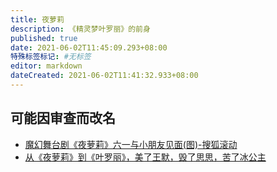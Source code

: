 ```yaml
---
title: 夜萝莉
description: 《精灵梦叶罗丽》的前身
published: true
date: 2021-06-02T11:45:09.293+08:00
特殊标签标记: #无标签
editor: markdown
dateCreated: 2021-06-02T11:41:32.933+08:00
---
```


## 可能因审查而改名

+ [魔幻舞台剧《夜萝莉》六一与小朋友见面(图)-搜狐滚动](https://web.archive.org/web/20210602084010/https://roll.sohu.com/20120517/n343367337.shtml)
+ [从《夜萝莉》到《叶罗丽》，美了王默，毁了思思，苦了冰公主](https://web.archive.org/web/20210602082306/https://twgreatdaily.com/zh-cn/gdLgMGwB8g2yegNDuN4B.html)
